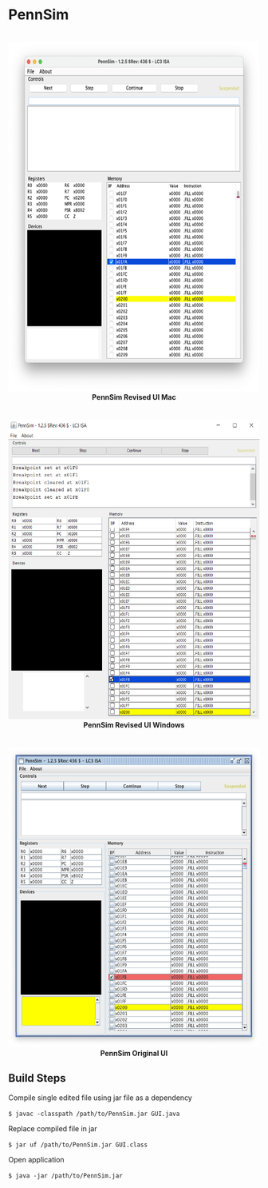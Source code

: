 # PennSim

<h4 align="center">
  <br>
    <a href=""><img src="src/res/PennSimRevisedMac.png" alt="PennSim Revised Screenshot" height="700"></a>
  <br>
    PennSim Revised UI Mac
  <br>
</h4>


<h4 align="center">
  <br>
    <a href=""><img src="src/res/PennSimRevisedWin.png" alt="PennSim Revised Screenshot" height="600"></a>
  <br>
    PennSim Revised UI Windows
  <br>
</h4>


<h4 align="center">
  <br>
    <a href=""><img src="src/res/PennSimOriginal.png" alt="PennSim Original Sreenshot" height="600"></a>
  <br>
    PennSim Original UI
  <br>
</h4>

## Build Steps

Compile single edited file using jar file as a dependency

```$ javac -classpath /path/to/PennSim.jar GUI.java```

Replace compiled file in jar

```$ jar uf /path/to/PennSim.jar GUI.class```

Open application

```$ java -jar /path/to/PennSim.jar```
